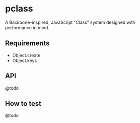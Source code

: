 pclass
======

A Backbone-inspired, JavaScript "Class" system designed with performance in mind.

## Requirements
* Object.create
* Object.keys

## API
@todo

## How to test
@todo
